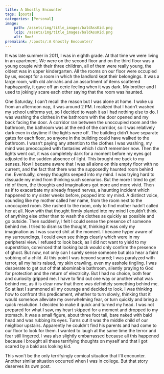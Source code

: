 ```yaml
---
title: A Ghostly Encounter
tags: [posts]
categories: [Personal]
image: 
    path: /assets/img/title_images/baldAssKid.png
    lqip: /assets/img/title_images/baldAssKid.png
    alt: Boo!
premalink: /:posts/:A Ghostly Encounter/
---
```

It was late summer in 2011, I was in eighth grade. At that time we were living in an apartment. We were on the second floor and on the third floor was a young couple with their three children, all of them were really young, the oldest was in upper kindergarten. All the rooms on our floor were occupied by us, except for a room in which the landlord kept their belongings. It was a large room, with old almirahs and an assortment of items scattered haphazardly, it gave off an eerie feeling when it was dark. My brother and I used to jokingly scare each other saying that the room was haunted. 

One Saturday, I can’t recall the reason but I was alone at home. I woke up from an afternoon nap, it was around 2 PM. I realized that I hadn’t washed my school uniforms yet, so I decided to wash it as I had nothing else to do. I was washing the clothes in the bathroom with the door opened and my back facing the door. A corridor ran between the unoccupied room and the bathroom, the bathroom was at the end of the corridor, so it was relatively dark even in daytime if the lights were off. The building didn’t have separate gates for each floor, so anyone in the building could have walked to the bathroom. I wasn’t paying any attention to the clothes I was washing, my mind was preoccupied with fantasies which I don’t remember now. Then the lights went out, it was completely dark for a moment before my eyes got adjusted to the sudden absence of light. This brought me back to my senses. Now I became aware that I was all alone on this empty floor with no current, and the fact that there was the supposedly haunted room behind me. Eventually, creepy thoughts seeped into my mind. I was trying hard to dissuade my mind from thinking such scenarios. But the more I tried to get rid of them, the thoughts and imaginations got more and more vivid. Then as if to exacerbate my already frayed nerves, a haunting incident which happened to my sister weeks before, popped into my mind. A distinct voice, sounding like my mother called her name, from the room next to the unoccupied room. She rushed to the room, only to find mother hadn’t called her at all. Now with that thought firmly planted into my mind I couldn’t think of anything else other than to wash the clothes as quickly as possible and go outside. Then suddenly, I felt I could sense the presence of someone behind me. I tried to dismiss the thought, thinking it was only my imagination as I was scared shit at the moment. I became hyper aware of my surroundings, I could even see things clearly which were in my peripheral view. I refused to look back, as I did not want to yield to my superstition, convinced that looking back would only confirm the presence of ghost. But now, not only can I surely sense someone but also hear a faint sobbing of a child. At this point I was beyond scared; I was paralyzed with terror, all my hairs raised, my skin crawling, even my asshole tingling. I was desperate to get out of that abominable bathroom, silently praying to God for protection and the return of electricity. But I had no choice, both fear and curiosity gripped me. I have to find out one way or another what was behind me, as it is clear now that there was definitely something behind me. So at last I summoned all my courage and decided to look. I was thinking how to confront this predicament, whether to turn slowly, thinking that it would somehow alleviate my overwhelming fear, or turn quickly and bring a quick resolution. I decided to make it quick and turned my head. I was not prepared for what I saw, my heart skipped for a moment and dropped to my stomach. It was a small figure, about three foot tall, bare naked with bald head and was rubbing its eyes. Turns out it was the middle child of our neighbor upstairs. Apparently he couldn't find his parents and had come to our floor to look for them. I wanted to laugh at the same time the terror and fear still lingered. I was also slightly embarrassed because all this happened because I brought all these terrifying thoughts on myself and that I got scared by a bald ass looking kid.

This won't be the only terrifyingly comical situation that I'll encounter. Another similar situation occurred when I was in college. But that story deserves its own post.